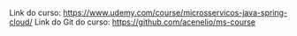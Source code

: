 Link do curso: https://www.udemy.com/course/microsservicos-java-spring-cloud/
Link do Git do curso: https://github.com/acenelio/ms-course